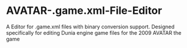 # AVATAR-.game.xml-File-Editor
A Editor for .game.xml files with binary conversion support. Designed specifically for editing Dunia engine game files for the 2009 AVATAR the game
